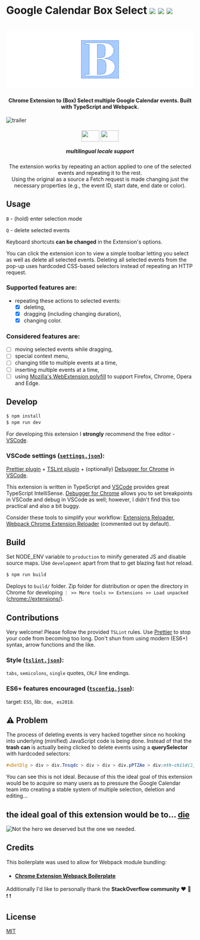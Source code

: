 # Google Calendar Box Select [![](https://img.shields.io/travis/com/JakubKoralewski/google-calendar-box-select/master.svg)](https://travis-ci.com/JakubKoralewski/google-calendar-box-select/builds) [![](https://img.shields.io/github/release/JakubKoralewski/google-calendar-box-select.svg?label=stable)](https://github.com/JakubKoralewski/google-calendar-box-select/releases/latest) [![](https://img.shields.io/github/release-pre/JakubKoralewski/google-calendar-box-select.svg?label=unstable)](https://github.com/JakubKoralewski/google-calendar-box-select/releases/tag/experimental)

# ![logo](docs/img/main_logo.png)

<h4 align="center">Chrome Extension to (Box) Select multiple Google Calendar events. Built with TypeScript and Webpack. </h4>

![trailer](docs/img/demo.gif)

<h5 align="center">
<img src="https://upload.wikimedia.org/wikipedia/en/thumb/1/12/Flag_of_Poland.svg/320px-Flag_of_Poland.svg.png" height="30" width="48"/> <img src="https://upload.wikimedia.org/wikipedia/commons/thumb/a/ae/Flag_of_the_United_Kingdom.svg/320px-Flag_of_the_United_Kingdom.svg.png" height="30" width="48" />

multilingual locale support

</h5>

<p align="center">The extension works by repeating an action applied to one of the selected events and repeating it to the rest. 
<br/>Using the original as a source a Fetch request is made changing just the necessary properties (e.g., the event ID, start date, end date or color). </p> 

## Usage

`B` - (hold) enter selection mode

`Q` - delete selected events

Keyboard shortcuts **can be changed** in the Extension's options.

You can click the extension icon to view a simple toolbar letting you select as well as delete all selected events. Deleting all selected events from the pop-up uses hardcoded CSS-based selectors instead of repeating an HTTP request.

### Supported features are: 
- repeating these actions to selected events:
  - [x] deleting,
  - [x] dragging (including changing duration),
  - [x] changing color.

### Considered features are:
- [ ] moving selected events while dragging,
- [ ] special context menu,
- [ ] changing title to multiple events at a time,
- [ ] inserting multiple events at a time,
- [ ] using [Mozilla's WebExtension polyfill][webextension-polyfill] to support Firefox, Chrome, Opera and Edge.

[webextension-polyfill]: https://github.com/mozilla/webextension-polyfill
## Develop

```bash
$ npm install
$ npm run dev
```

For developing this extension I **strongly** recommend the free editor - [VSCode][vscode].

### VSCode settings ([`settings.json`](.vscode/settings.json)):

[Prettier plugin][prettier] + [TSLint plugin][tslint] + (optionally) [Debugger for Chrome][debugger] in [VSCode][vscode].

This extension is written in TypeScript and [VSCode][vscode] provides great TypeScript IntelliSense.
[Debugger for Chrome][debugger] allows you to set breakpoints in VSCode and debug in VSCode as well; however, I didn't find this too practical and also a bit buggy.

Consider these tools to simplify your workflow: [Extensions Reloader][extensions-reloader], [Webpack Chrome Extension Reloader][webpack-chrome-extension-reloader] (commented out by default).

[prettier]: https://marketplace.visualstudio.com/items?itemName=esbenp.prettier-vscode
[tslint]: https://marketplace.visualstudio.com/items?itemName=ms-vscode.vscode-typescript-tslint-plugin
[debugger]: https://marketplace.visualstudio.com/items?itemName=msjsdiag.debugger-for-chrome
[vscode]: https://code.visualstudio.com/
[extensions-reloader]: https://chrome.google.com/webstore/detail/extensions-reloader/fimgfedafeadlieiabdeeaodndnlbhid?hl=pl
[webpack-chrome-extension-reloader]: https://www.npmjs.com/package/webpack-chrome-extension-reloader

## Build

Set NODE_ENV variable to `production` to minify generated JS and disable source maps. Use `development` apart from that to get blazing fast hot reload.

```bash
$ npm run build
```

Deploys to `build/` folder. Zip folder for distribution or open the directory in Chrome for developing `⋮ >> More tools >> Extensions >> Load unpacked` ([chrome://extensions/](chrome://extensions/)).

## Contributions

Very welcome! Please follow the provided `TSLint` rules. Use [Prettier][prettier] to stop your code from becoming too long. Don't shun from using modern (ES6+) syntax, arrow functions and the like.

### Style ([`tslint.json`](src/tslint.json)):

`tabs`, `semicolons`, `single` quotes, `CRLF` line endings.

### ES6+ features encouraged ([`tsconfig.json`](src/tsconfig.json)):

target: `ES5`, lib: `dom, es2018`.

## :warning: Problem

The process of deleting events is very hacked together since no hooking into underlying (minified) JavaScript code is being done.
Instead of that the **trash can** is actually being clicked to delete events using a **querySelector** with hardcoded selectors:

```css
#xDetDlg > div > div.Tnsqdc > div > div > div.pPTZAe > div:nth-child(2) > div
```

You can see this is not ideal.
Because of this the ideal goal of this extension would be to acquire so many users as to pressure the Google Calendar team into creating a stable system of multiple selection, deletion and editing...

## the ideal goal of this extension would be to... [**die**](https://getyarn.io/yarn-clip/9f143220-ed9d-4525-b4ef-b37fd5413768)

![Not the hero we deserved but the one we needed.](https://i.imgur.com/NN4nmKR.gif)

## Credits

This boilerplate was used to allow for Webpack module bundling:

-   #### [Chrome Extension Webpack Boilerplate](https://github.com/samuelsimoes/chrome-extension-webpack-boilerplate)

Additionally I'd like to personally thank the **StackOverflow community** :heart: :sparkling_heart: :exclamation: :exclamation:

## License

[MIT](LICENSE)

